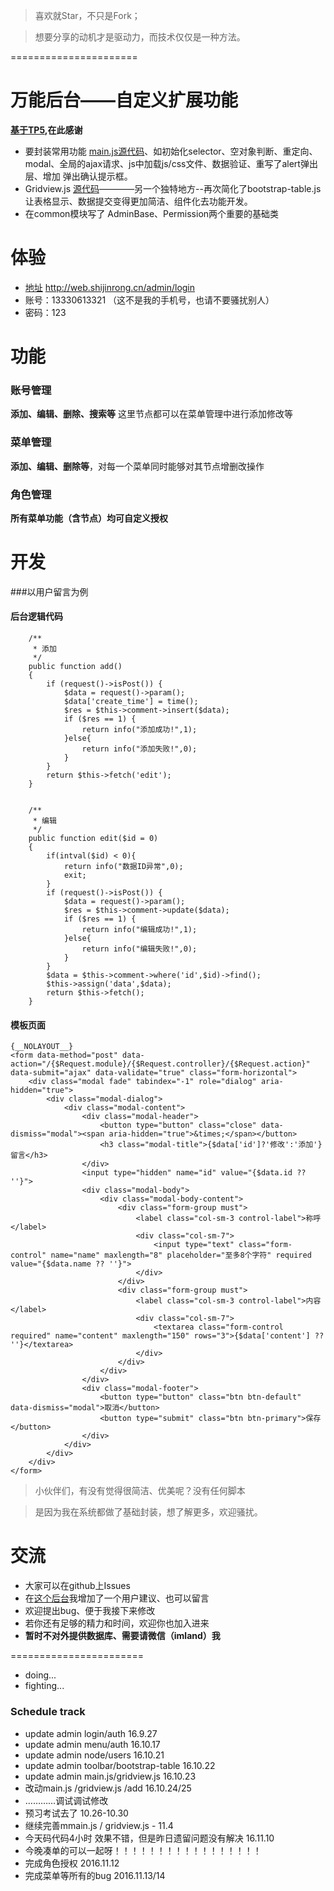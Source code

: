 > 喜欢就Star，不只是Fork；

> 想要分享的动机才是驱动力，而技术仅仅是一种方法。

======================

# 万能后台——自定义扩展功能
**[基于TP5](http://thinkphp.cn/),在此感谢**


- 要封装常用功能 [main.js源代码](https://github.com/Aierui/web/blob/master/public/js/admin/main.js)、如初始化selector、空对象判断、重定向、modal、全局的ajax请求、js中加载js/css文件、数据验证、重写了alert弹出层、增加 弹出确认提示框。
- Gridview.js [源代码](https://github.com/Aierui/web/blob/master/public/js/admin/gridview.js)————另一个独特地方--再次简化了bootstrap-table.js 让表格显示、数据提交变得更加简洁、组件化去功能开发。
-  在common模块写了 AdminBase、Permission两个重要的基础类


# 体验
- [地址](http://web.shijinrong.cn/admin/) http://web.shijinrong.cn/admin/login
- 账号：13330613321 （这不是我的手机号，也请不要骚扰别人）
- 密码：123


# 功能

### 账号管理
**添加、编辑、删除、搜索等** 这里节点都可以在菜单管理中进行添加修改等


### 菜单管理
**添加、编辑、删除等**，对每一个菜单同时能够对其节点增删改操作


### 角色管理
**所有菜单功能（含节点）均可自定义授权**


# 开发
###以用户留言为例

#### 后台逻辑代码
```
	/**
	 * 添加
	 */
	public function add()
	{
		if (request()->isPost()) {
			$data = request()->param();
			$data['create_time'] = time();
			$res = $this->comment->insert($data);
			if ($res == 1) {
				return info("添加成功!",1);
			}else{
				return info("添加失败!",0);
			}
		}		
		return $this->fetch('edit');
	}


	/**
	 * 编辑
	 */
	public function edit($id = 0)
	{
		if(intval($id) < 0){
			return info("数据ID异常",0);
			exit;
		}
		if (request()->isPost()) {
			$data = request()->param();
			$res = $this->comment->update($data);
			if ($res == 1) {
				return info("编辑成功!",1);
			}else{
				return info("编辑失败!",0);
			}
		}		
		$data = $this->comment->where('id',$id)->find();
		$this->assign('data',$data);
		return $this->fetch();
	}

```

#### 模板页面

```
{__NOLAYOUT__}
<form data-method="post" data-action="/{$Request.module}/{$Request.controller}/{$Request.action}" data-submit="ajax" data-validate="true" class="form-horizontal">
    <div class="modal fade" tabindex="-1" role="dialog" aria-hidden="true">
        <div class="modal-dialog">
            <div class="modal-content">
                <div class="modal-header">
                    <button type="button" class="close" data-dismiss="modal"><span aria-hidden="true">&times;</span></button>
                    <h3 class="modal-title">{$data['id']?'修改':'添加'}留言</h3>
                </div>
                <input type="hidden" name="id" value="{$data.id ?? ''}">
                <div class="modal-body">
                    <div class="modal-body-content">
                        <div class="form-group must">
                            <label class="col-sm-3 control-label">称呼</label>
                            <div class="col-sm-7">
                                <input type="text" class="form-control" name="name" maxlength="8" placeholder="至多8个字符" required value="{$data.name ?? ''}">
                            </div>
                        </div>
                        <div class="form-group must">
                            <label class="col-sm-3 control-label">内容</label>
                            <div class="col-sm-7">
                                <textarea class="form-control required" name="content" maxlength="150" rows="3">{$data['content'] ?? ''}</textarea>
                            </div>
                        </div>
                    </div>
                </div>
                <div class="modal-footer">
                    <button type="button" class="btn btn-default" data-dismiss="modal">取消</button>
                    <button type="submit" class="btn btn-primary">保存</button>
                </div>
            </div>
        </div>
    </div>
</form>
```

> 小伙伴们，有没有觉得很简洁、优美呢？没有任何脚本

> 是因为我在系统都做了基础封装，想了解更多，欢迎骚扰。


# 交流
- 大家可以在github上Issues
- 在[这个后台](http://web.shijinrong.cn/admin/)我增加了一个用户建议、也可以留言
- 欢迎提出bug、便于我接下来修改
- 若你还有足够的精力和时间，欢迎你也加入进来
- **暂时不对外提供数据库、需要请微信（imland）我**




=======================

- doing... 
- fighting...

### Schedule track

- update admin login/auth 16.9.27
- update admin menu/auth 16.10.17
- update admin node/users 16.10.21
- update admin toolbar/bootstrap-table  16.10.22
- update admin main.js/gridview.js  16.10.23
- 改动main.js /gridview.js /add 16.10.24/25
- …………调试调试修改
- 预习考试去了  10.26-10.30
- 继续完善mmain.js / gridview.js   - 11.4 
- 今天码代码4小时 效果不错，但是昨日遗留问题没有解决 16.11.10
- 今晚凑单的可以一起呀！！！！！！！！！！！！！！！！！
- 完成角色授权 2016.11.12
- 完成菜单等所有的bug 2016.11.13/14
